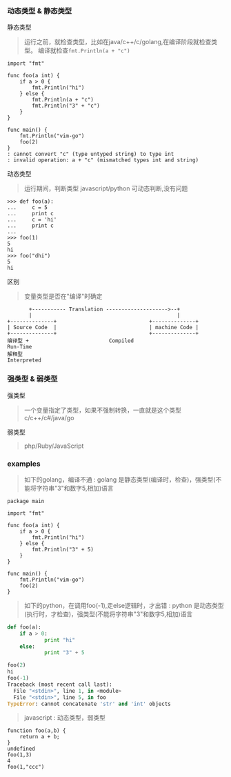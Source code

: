 ### 动态类型 & 静态类型
静态类型
> 运行之前，就检查类型，比如在java/c++/c/golang,在编译阶段就检查类型。
> 编译就检查`fmt.Println(a + "c")`
```
import "fmt"

func foo(a int) {
    if a > 0 {
        fmt.Println("hi")
    } else {
        fmt.Println(a + "c")
        fmt.Println("3" + "c")
    }
}

func main() {
    fmt.Println("vim-go")
    foo(2)
}
: cannot convert "c" (type untyped string) to type int
: invalid operation: a + "c" (mismatched types int and string)
```

动态类型
> 运行期间，判断类型
> javascript/python
> 可动态判断,没有问题
```
>>> def foo(a):
...     c = 5
...     print c
...     c = 'hi'
...     print c
... 
>>> foo(1)
5
hi
>>> foo("dhi")
5
hi
```

区别
> 变量类型是否在"编译"时确定
```
       +----------- Translation -------------------->--+
       |                                               |
+--------------+                              +--------------+
| Source Code  |                              | machine Code |
+--------------+                              +--------------+
编译型 +                          Compiled                          Run-Time
解释型                                                          Interpreted
```

### 强类型 & 弱类型
强类型
> 一个变量指定了类型，如果不强制转换，一直就是这个类型
> c/c++/c#/java/go

弱类型
> php/Ruby/JavaScript 

### examples
> 如下的golang，编译不通
> : golang 是静态类型(编译时，检查)，强类型(不能将字符串"3"和数字5,相加)语言
```golang
package main

import "fmt"

func foo(a int) {
    if a > 0 {
        fmt.Println("hi")
    } else {
        fmt.Println("3" + 5)
    }
}

func main() {
    fmt.Println("vim-go")
    foo(2)
}
```

> 如下的python，在调用foo(-1),走else逻辑时，才出错
> : python 是动态类型(执行时，才检查)，强类型(不能将字符串"3"和数字5,相加)语言
```python
def foo(a):
    if a > 0:
            print "hi"
    else:
            print "3" + 5

foo(2)
hi
foo(-1)
Traceback (most recent call last):
  File "<stdin>", line 1, in <module>
  File "<stdin>", line 5, in foo
TypeError: cannot concatenate 'str' and 'int' objects
```

> javascript
> : 动态类型，弱类型
```
function foo(a,b) {
    return a + b;
}
undefined
foo(1,3)
4
foo(1,"ccc")
```
